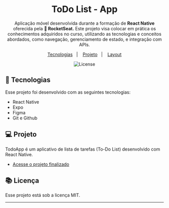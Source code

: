 <h1 align="center"> ToDo List - App </h1>

<p align="center">
Aplicação móvel desenvolvida durante a formação de <b>React Native</b> oferecida pela <b>🚀 RocketSeat.</b> Este projeto visa colocar em prática os conhecimentos adquiridos no curso, utilizando as tecnologias e conceitos abordados, como navegação, gerenciamento de estado, e integração com APIs.
</p>

<p align="center">
  <a href="#-tecnologias">Tecnologias</a>&nbsp;&nbsp;&nbsp;|&nbsp;&nbsp;&nbsp;
  <a href="#-projeto">Projeto</a>&nbsp;&nbsp;&nbsp;|&nbsp;&nbsp;&nbsp;
  <a href="#-layout">Layout</a>
</p>

<p align="center">
  <img alt="License" src="https://img.shields.io/static/v1?label=license&message=MIT&color=49AA26&labelColor=000000">
</p>

## 🚀 Tecnologias

Esse projeto foi desenvolvido com as seguintes tecnologias:

- React Native
- Expo
- Figma
- Git e Github

## 💻 Projeto

TodoApp é um aplicativo de lista de tarefas (To-Do List) desenvolvido com React Native.

- [Acesse o projeto finalizado](https://expo.dev/artifacts/eas/oN1djwViqZ5aFEntoSELXq.apk)


## 📚 Licença

Esse projeto está sob a licença MIT.

---
